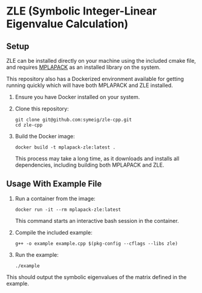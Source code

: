 # ZLE (Symbolic Integer-Linear Eigenvalue Calculation)


## Setup

ZLE can be installed directly on your machine using the included cmake file, and requires [MPLAPACK]([url](https://github.com/nakatamaho/mplapack)) as an installed library on the system.

This repository also has a Dockerized environment available for getting running quickly which will have both MPLAPACK and ZLE installed.

1. Ensure you have Docker installed on your system.

2. Clone this repository:
   ```
   git clone git@github.com:symeig/zle-cpp.git
   cd zle-cpp
   ```

3. Build the Docker image:
   ```
   docker build -t mplapack-zle:latest .
   ```
   This process may take a long time, as it downloads and installs all dependencies, including building both MPLAPACK and ZLE.

## Usage With Example File

1. Run a container from the image:
   ```
   docker run -it --rm mplapack-zle:latest
   ```
   This command starts an interactive bash session in the container.

2. Compile the included example:
   ```
   g++ -o example example.cpp $(pkg-config --cflags --libs zle)
   ```

3. Run the example:
   ```
   ./example
   ```

This should output the symbolic eigenvalues of the matrix defined in the example.
